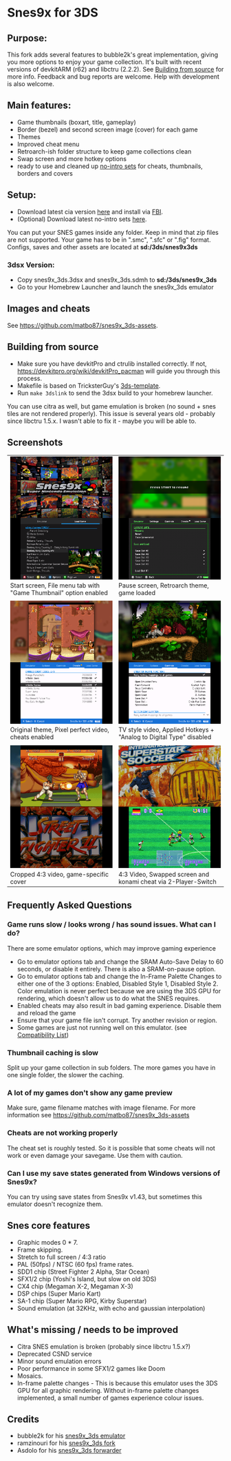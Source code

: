 # Snes9x for 3DS

## Purpose:

This fork adds several features to bubble2k's great implementation, giving you more options to enjoy your game collection. It's built with recent versions of devkitARM (r62) and libctru (2.2.2). See [Building from source](#building-from-source) for more info. Feedback and bug reports are welcome. Help with development is also welcome. 

## Main features:

* Game thumbnails (boxart, title, gameplay)
* Border (bezel) and second screen image (cover) for each game
* Themes
* Improved cheat menu
* Retroarch-ish folder structure to keep game collections clean
* Swap screen and more hotkey options
* ready to use and cleaned up [no-intro sets](https://github.com/matbo87/snes9x_3ds-assets) for cheats, thumbnails, borders and covers 

## Setup:

* Download latest cia version [here](https://github.com/matbo87/snes9x_3ds/releases) and install via [FBI](https://github.com/Steveice10/FBI/releases).
* (Optional) Download latest no-intro sets [here](https://github.com/matbo87/snes9x_3ds-assets/releases).

You can put your SNES games inside any folder. Keep in mind that zip files are not supported. Your game has to be in ".smc", ".sfc" or ".fig" format.<br>
Configs, saves and other assets are located at **sd:/3ds/snes9x3ds**

### 3dsx Version:
* Copy snes9x_3ds.3dsx and snes9x_3ds.sdmh to **sd:/3ds/snes9x_3ds**
* Go to your Homebrew Launcher and launch the snes9x_3ds emulator


## Images and cheats
See https://github.com/matbo87/snes9x_3ds-assets.


## Building from source
* Make sure you have devkitPro and ctrulib installed correctly. 
If not, https://devkitpro.org/wiki/devkitPro_pacman will guide you through this process.
* Makefile is based on TricksterGuy's [3ds-template](https://github.com/TricksterGuy/3ds-template). 
* Run `make 3dslink` to send the 3dsx build to your homebrew launcher.

You can use citra as well, but game emulation is broken (no sound + snes tiles are not rendered properly). This issue is several years old - probably since libctru 1.5.x.
I wasn't able to fix it - maybe you will be able to.

## Screenshots

<table>
  <tr>
    <td width="50%" align="center"><img src="screenshots/dark-mode-file-menu.png" alt="Aladdin" valign="bottom"></td>
    <td width="50%" align="center"><img src="screenshots/retroarch-pause-screen.png" alt="Donkey Kong Country" valign="bottom"></td>
  </tr>
  <tr>
    <td valign="top" width="50%">Start screen, File menu tab with "Game Thumbnail" option enabled</td>
    <td valign="top" width="50%">Pause screen, Retroarch theme, game loaded</td>
  </tr>
  <tr><td colspan="2"></td></tr>
  <tr></tr>
  <tr>
    <td width="50%" align="center"><img src="screenshots/aladdin-pp-cheats.png" alt="Aladdin" valign="bottom"></td>
    <td width="50%" align="center"><img src="screenshots/dkc-tvstyle-hotkeys.png" alt="Donkey Kong Country" valign="bottom"></td>
  </tr>
  <tr>
    <td valign="top" width="50%">Original theme, Pixel perfect video, cheats enabled</td>
    <td valign="top" width="50%">TV style video, Applied Hotkeys + "Analog to Digital Type" disabled</td>
  </tr>
  <tr><td colspan="2"></td></tr>
  <tr></tr>
  <tr>
    <td width="50%" align="center"><img src="screenshots/sf2-cropped-border-cover.png" alt="Super Street Fighter II" valign="bottom"></td>
    <td width="50%" align="center"><img src="screenshots/issd-screen-swap-konami-cheat.png" alt="International Superstar Soccer Deluxe" valign="bottom"></td>
  </tr>
  <tr>
    <td valign="top" width="50%">Cropped 4:3 video, game-specific cover</td>
    <td valign="top" width="50%">4:3 Video, Swapped screen and konami cheat via 2-Player-Switch</td>
  </tr>
 </table>


## Frequently Asked Questions

### Game runs slow / looks wrong / has sound issues. What can I do?

There are some emulator options, which may improve gaming experience

* Go to emulator options tab and change the SRAM Auto-Save Delay to 60 seconds, or disable it entirely. There is also a SRAM-on-pause option.
* Go to emulator options tab and change the In-Frame Palette Changes to either one of the 3 options: Enabled, Disabled Style 1, Disabled Style 2. Color emulation is never perfect because we are using the 3DS GPU for rendering, which doesn't allow us to do what the SNES requires.
* Enabled cheats may also result in bad gaming experience. Disable them and reload the game
* Ensure that your game file isn't corrupt. Try another revision or region.
* Some games are just not running well on this emulator. (see [Compatibility List](http://wiki.gbatemp.net/wiki/Snes9x_for_3DS))


### Thumbnail caching is slow
Split up your game collection in sub folders. The more games you have in one single folder, the slower the caching.

### A lot of my games don't show any game preview
Make sure, game filename matches with image filename. For more information see https://github.com/matbo87/snes9x_3ds-assets

### Cheats are not working properly

The cheat set is roughly tested. So it is possible that some cheats will not work or even damage your savegame. Use them with caution.

### Can I use my save states generated from Windows versions of Snes9x?

You can try using save states from Snes9x v1.43, but sometimes this emulator doesn't recognize them.


## Snes core features
* Graphic modes 0 * 7.
* Frame skipping.
* Stretch to full screen / 4:3 ratio
* PAL (50fps) / NTSC (60 fps) frame rates.
* SDD1 chip (Street Fighter 2 Alpha, Star Ocean)
* SFX1/2 chip (Yoshi's Island, but slow on old 3DS)
* CX4 chip (Megaman X-2, Megaman X-3)
* DSP chips (Super Mario Kart)
* SA-1 chip (Super Mario RPG, Kirby Superstar)
* Sound emulation (at 32KHz, with echo and gaussian interpolation)

## What's missing / needs to be improved
* Citra SNES emulation is broken (probably since libctru 1.5.x?)
* Deprecated CSND service
* Minor sound emulation errors
* Poor performance in some SFX1/2 games like Doom
* Mosaics.
* In-frame palette changes - This is because this emulator uses the 3DS GPU for all graphic rendering. Without in-frame palette changes implemented, a small number of games experience colour issues.


## Credits

* bubble2k for his [snes9x_3ds emulator](https://github.com/bubble2k16/snes9x_3ds)
* ramzinouri for his [snes9x_3ds fork](https://github.com/ramzinouri/snes9x_3ds)
* Asdolo for his [snes9x_3ds forwarder](https://github.com/Asdolo/snes9x_3ds_forwarder)
